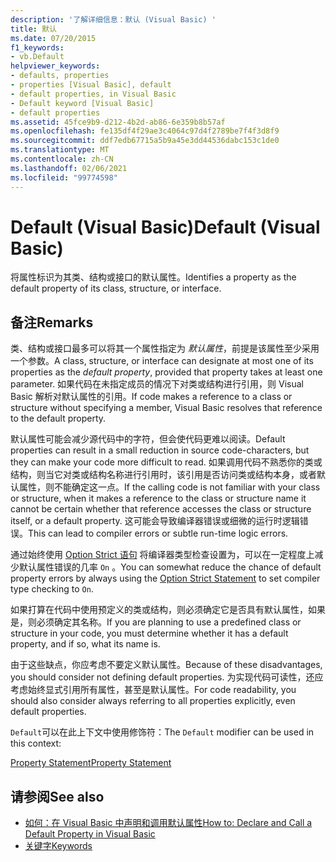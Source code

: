 ```yaml
---
description: '了解详细信息：默认 (Visual Basic) '
title: 默认
ms.date: 07/20/2015
f1_keywords:
- vb.Default
helpviewer_keywords:
- defaults, properties
- properties [Visual Basic], default
- default properties, in Visual Basic
- Default keyword [Visual Basic]
- default properties
ms.assetid: 45fce9b9-d212-4b2d-ab86-6e359b8b57af
ms.openlocfilehash: fe135df4f29ae3c4064c97d4f2789be7f4f3d8f9
ms.sourcegitcommit: ddf7edb67715a5b9a45e3dd44536dabc153c1de0
ms.translationtype: MT
ms.contentlocale: zh-CN
ms.lasthandoff: 02/06/2021
ms.locfileid: "99774598"
---
```

# <a name="default-visual-basic"></a><span data-ttu-id="5f9de-103">Default (Visual Basic)</span><span class="sxs-lookup"><span data-stu-id="5f9de-103">Default (Visual Basic)</span></span>

<span data-ttu-id="5f9de-104">将属性标识为其类、结构或接口的默认属性。</span><span class="sxs-lookup"><span data-stu-id="5f9de-104">Identifies a property as the default property of its class, structure, or interface.</span></span>  
  
## <a name="remarks"></a><span data-ttu-id="5f9de-105">备注</span><span class="sxs-lookup"><span data-stu-id="5f9de-105">Remarks</span></span>  

 <span data-ttu-id="5f9de-106">类、结构或接口最多可以将其一个属性指定为 *默认属性*，前提是该属性至少采用一个参数。</span><span class="sxs-lookup"><span data-stu-id="5f9de-106">A class, structure, or interface can designate at most one of its properties as the *default property*, provided that property takes at least one parameter.</span></span> <span data-ttu-id="5f9de-107">如果代码在未指定成员的情况下对类或结构进行引用，则 Visual Basic 解析对默认属性的引用。</span><span class="sxs-lookup"><span data-stu-id="5f9de-107">If code makes a reference to a class or structure without specifying a member, Visual Basic resolves that reference to the default property.</span></span>  
  
 <span data-ttu-id="5f9de-108">默认属性可能会减少源代码中的字符，但会使代码更难以阅读。</span><span class="sxs-lookup"><span data-stu-id="5f9de-108">Default properties can result in a small reduction in source code-characters, but they can make your code more difficult to read.</span></span> <span data-ttu-id="5f9de-109">如果调用代码不熟悉你的类或结构，则当它对类或结构名称进行引用时，该引用是否访问类或结构本身，或者默认属性，则不能确定这一点。</span><span class="sxs-lookup"><span data-stu-id="5f9de-109">If the calling code is not familiar with your class or structure, when it makes a reference to the class or structure name it cannot be certain whether that reference accesses the class or structure itself, or a default property.</span></span> <span data-ttu-id="5f9de-110">这可能会导致编译器错误或细微的运行时逻辑错误。</span><span class="sxs-lookup"><span data-stu-id="5f9de-110">This can lead to compiler errors or subtle run-time logic errors.</span></span>  
  
 <span data-ttu-id="5f9de-111">通过始终使用 [Option Strict 语句](../statements/option-strict-statement.md) 将编译器类型检查设置为，可以在一定程度上减少默认属性错误的几率 `On` 。</span><span class="sxs-lookup"><span data-stu-id="5f9de-111">You can somewhat reduce the chance of default property errors by always using the [Option Strict Statement](../statements/option-strict-statement.md) to set compiler type checking to `On`.</span></span>  
  
 <span data-ttu-id="5f9de-112">如果打算在代码中使用预定义的类或结构，则必须确定它是否具有默认属性，如果是，则必须确定其名称。</span><span class="sxs-lookup"><span data-stu-id="5f9de-112">If you are planning to use a predefined class or structure in your code, you must determine whether it has a default property, and if so, what its name is.</span></span>  
  
 <span data-ttu-id="5f9de-113">由于这些缺点，你应考虑不要定义默认属性。</span><span class="sxs-lookup"><span data-stu-id="5f9de-113">Because of these disadvantages, you should consider not defining default properties.</span></span> <span data-ttu-id="5f9de-114">为实现代码可读性，还应考虑始终显式引用所有属性，甚至是默认属性。</span><span class="sxs-lookup"><span data-stu-id="5f9de-114">For code readability, you should also consider always referring to all properties explicitly, even default properties.</span></span>  
  
 <span data-ttu-id="5f9de-115">`Default`可以在此上下文中使用修饰符：</span><span class="sxs-lookup"><span data-stu-id="5f9de-115">The `Default` modifier can be used in this context:</span></span>  
  
 [<span data-ttu-id="5f9de-116">Property Statement</span><span class="sxs-lookup"><span data-stu-id="5f9de-116">Property Statement</span></span>](../statements/property-statement.md)  
  
## <a name="see-also"></a><span data-ttu-id="5f9de-117">请参阅</span><span class="sxs-lookup"><span data-stu-id="5f9de-117">See also</span></span>

- [<span data-ttu-id="5f9de-118">如何：在 Visual Basic 中声明和调用默认属性</span><span class="sxs-lookup"><span data-stu-id="5f9de-118">How to: Declare and Call a Default Property in Visual Basic</span></span>](../../programming-guide/language-features/procedures/how-to-declare-and-call-a-default-property.md)
- [<span data-ttu-id="5f9de-119">关键字</span><span class="sxs-lookup"><span data-stu-id="5f9de-119">Keywords</span></span>](../keywords/index.md)
